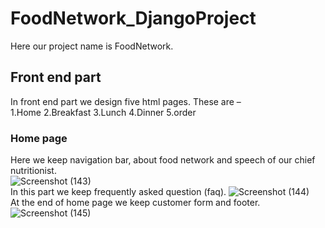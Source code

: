 # FoodNetwork_DjangoProject
Here our project name is FoodNetwork.
## Front end part
In front end part we design five html pages. These are – <br>
1.Home 2.Breakfast 3.Lunch 4.Dinner 5.order

### Home page
Here we keep navigation bar, about food network and speech of our chief nutritionist. <br>
![Screenshot (143)](https://user-images.githubusercontent.com/64780532/140626007-b4edea42-d44b-4172-9541-740e7fac64b6.png)
<br>
In this part we keep frequently asked question (faq).
![Screenshot (144)](https://user-images.githubusercontent.com/64780532/140626011-62d61f16-cef3-49ef-a497-fade094f8d33.png)
<br>
At the end of home page we keep customer form and footer. <br>
![Screenshot (145)](https://user-images.githubusercontent.com/64780532/140626014-ae65da91-b000-4e3e-8c47-2eac4547e2b6.png)
